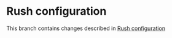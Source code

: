 # Rush configuration

This branch contains changes described in [Rush configuration]([https://dev.to/kkazala/initial-rush-configuration-3m23](https://dev.to/kkazala/rush-configuration-1n3i))

